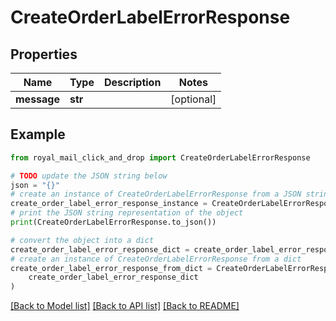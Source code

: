 # CreateOrderLabelErrorResponse


## Properties

Name | Type | Description | Notes
------------ | ------------- | ------------- | -------------
**message** | **str** |  | [optional] 

## Example

```python
from royal_mail_click_and_drop import CreateOrderLabelErrorResponse

# TODO update the JSON string below
json = "{}"
# create an instance of CreateOrderLabelErrorResponse from a JSON string
create_order_label_error_response_instance = CreateOrderLabelErrorResponse.from_json(json)
# print the JSON string representation of the object
print(CreateOrderLabelErrorResponse.to_json())

# convert the object into a dict
create_order_label_error_response_dict = create_order_label_error_response_instance.to_dict()
# create an instance of CreateOrderLabelErrorResponse from a dict
create_order_label_error_response_from_dict = CreateOrderLabelErrorResponse.from_dict(
    create_order_label_error_response_dict
)
```
[[Back to Model list]](../README_AUTO.md#documentation-for-models) [[Back to API list]](../README_AUTO.md#documentation-for-api-endpoints) [[Back to README]](../README_AUTO.md)


